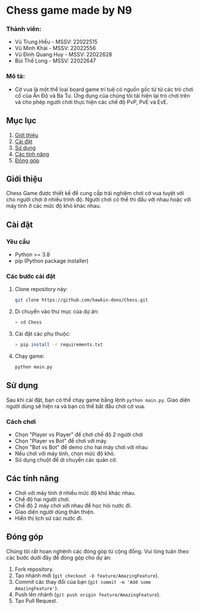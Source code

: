 # Chess game made by N9
### Thành viên:
- Vũ Trung Hiếu - MSSV: 22022515
- Vũ Minh Khải - MSSV: 22022556
- Vũ Đình Quang Huy - MSSV: 22022628
- Bùi Thế Long - MSSV: 22022647
### Mô tả:
- Cờ vua là một thể loại board game trí tuệ có nguồn gốc từ từ các trò chơi cổ của Ấn Độ và Ba Tư. Ứng dụng của chúng tôi tái hiện lại trò chơi trên và cho phép người chơi thực hiện các chế độ PvP, PvE và EvE.


## Mục lục
1. [Giới thiệu](#giới-thiệu)
2. [Cài đặt](#cài-đặt)
3. [Sử dụng](#sử-dụng)
4. [Các tính năng](#các-tính-năng)
5. [Đóng góp](#đóng-góp)

## Giới thiệu
Chess Game được thiết kế để cung cấp trải nghiệm chơi cờ vua tuyệt vời cho người chơi ở nhiều trình độ. Người chơi có thể thi đấu với nhau hoặc với máy tính ở các mức độ khó khác nhau.

## Cài đặt

### Yêu cầu
- Python >= 3.8
- pip (Python package installer)

### Các bước cài đặt

1. Clone repository này:
    ```bash
    git clone https://github.com/hawkin-dono/Chess.git
    ```
2. Di chuyển vào thư mục của dự án:
    ```bash
    > cd Chess
    ```
3. Cài đặt các phụ thuộc:
    ```bash
    > pip install -r requirements.txt
    ```
4. Chạy game:
    ```bash
    python main.py
    ```

## Sử dụng

Sau khi cài đặt, bạn có thể chạy game bằng lệnh `python main.py`. Giao diện người dùng sẽ hiện ra và bạn có thể bắt đầu chơi cờ vua.

### Cách chơi

- Chọn "Player vs Player" để chơi chế độ 2 người chơi
- Chọn "Player vs Bot" để chơi với máy
- Chọn "Bot vs Bot" để demo cho hai máy chơi với nhau
- Nếu chơi với máy tính, chọn mức độ khó.
- Sử dụng chuột để di chuyển các quân cờ.

## Các tính năng

- Chơi với máy tính ở nhiều mức độ khó khác nhau.
- Chế độ hai người chơi.
- Chế độ 2 máy chơi với nhau để học hỏi nước đi.
- Giao diện người dùng thân thiện.
- Hiển thị lịch sử các nước đi.

## Đóng góp

Chúng tôi rất hoan nghênh các đóng góp từ cộng đồng. Vui lòng tuân theo các bước dưới đây để đóng góp cho dự án:

1. Fork repository.
2. Tạo nhánh mới (`git checkout -b feature/AmazingFeature`).
3. Commit các thay đổi của bạn (`git commit -m 'Add some AmazingFeature'`).
4. Push lên nhánh (`git push origin feature/AmazingFeature`).
5. Tạo Pull Request.



